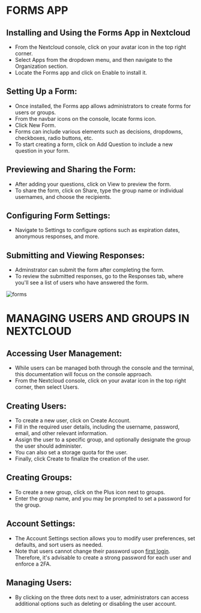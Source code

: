 # FORMS APP
## Installing and Using the Forms App in Nextcloud
-  From the Nextcloud console, click on your avatar icon in the top right corner.
- Select Apps from the dropdown menu, and then navigate to the Organization section.
- Locate the Forms app and click on Enable to install it.

## Setting Up a Form:
- Once installed, the Forms app allows administrators to create forms for users or groups.
- From the navbar icons on the console, locate forms icon.
- Click New Form.
- Forms can include various elements such as decisions, dropdowns, checkboxes, radio buttons, etc.
- To start creating a form, click on Add Question to include a new question in your form.

## Previewing and Sharing the Form:
- After adding your questions, click on View to preview the form.
- To share the form, click on Share, type the group name or individual usernames, and choose the recipients.

## Configuring Form Settings:
- Navigate to Settings to configure options such as expiration dates, anonymous responses, and more.

## Submitting and Viewing Responses:
- Adminstrator can submit the form after completing the form.
- To review the submitted responses, go to the Responses tab, where you'll see a list of users who have answered the form.

![forms](Nextcloud/images/forms.jpg)

# MANAGING USERS AND GROUPS IN NEXTCLOUD
## Accessing User Management:
- While users can be managed both through the console and the terminal, this documentation will focus on the console approach.
- From the Nextcloud console, click on your avatar icon in the top right corner, then select Users.

## Creating Users:
- To create a new user, click on Create Account.
- Fill in the required user details, including the username, password, email, and other relevant information.
- Assign the user to a specific group, and optionally designate the group the user should administer.
- You can also set a storage quota for the user.
- Finally, click Create to finalize the creation of the user.

## Creating Groups:
- To create a new group, click on the Plus icon next to groups.
- Enter the group name, and you may be prompted to set a password for the group.

## Account Settings:
- The Account Settings section allows you to modify user preferences, set defaults, and sort users as needed.
- Note that users cannot change their password upon [first login](https://help.nextcloud.com/t/force-password-change-at-user-logon/1664/14). Therefore, it's advisable to create a strong password for each user and enforce a 2FA.

## Managing Users:
- By clicking on the three dots next to a user, administrators can access additional options such as deleting or disabling the user account.
  

